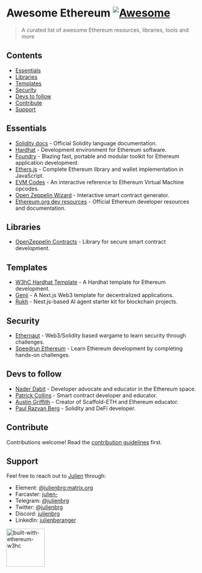 # Awesome Ethereum [![Awesome](https://awesome.re/badge.svg)](https://awesome.re)

> A curated list of awesome Ethereum resources, libraries, tools and more

## Contents

- [Essentials](#essentials)
- [Libraries](#libraries)
- [Templates](#templates)
- [Security](#security)
- [Devs to follow](#devs-to-follow)
- [Contribute](#contribute)
- [Support](#support)

## Essentials

- [Solidity docs](https://docs.soliditylang.org/en/latest/) - Official Solidity language documentation.
- [Hardhat](https://hardhat.org/) - Development environment for Ethereum software.
- [Foundry](https://book.getfoundry.sh/) - Blazing fast, portable and modular toolkit for Ethereum application development.
- [Ethers.js](https://docs.ethers.org/v6/) - Complete Ethereum library and wallet implementation in JavaScript.
- [EVM Codes](https://www.evm.codes/) - An interactive reference to Ethereum Virtual Machine opcodes.
- [Open Zeppelin Wizard](https://wizard.openzeppelin.com/) - Interactive smart contract generator.
- [Ethereum.org dev resources](https://ethereum.org/en/developers/) - Official Ethereum developer resources and documentation.

## Libraries

- [OpenZeppelin Contracts](https://github.com/OpenZeppelin/openzeppelin-contracts) - Library for secure smart contract development.

## Templates

- [W3hC Hardhat Template](https://github.com/w3hc/w3hc-hardhat-template) - A Hardhat template for Ethereum development.
- [Genji](https://github.com/w3hc/genji) - A Next.js Web3 template for decentralized applications.
- [Rukh](https://github.com/w3hc/rukh) - Nest.js-based AI agent starter kit for blockchain projects.

## Security

- [Ethernaut](https://ethernaut.openzeppelin.com/) - Web3/Solidity based wargame to learn security through challenges.
- [Speedrun Ethereum](https://speedrunethereum.com/) - Learn Ethereum development by completing hands-on challenges.

## Devs to follow

- [Nader Dabit](https://twitter.com/dabit3) - Developer advocate and educator in the Ethereum space.
- [Patrick Collins](https://twitter.com/PatrickAlphaC) - Smart contract developer and educator.
- [Austin Griffith](https://twitter.com/austingriffith) - Creator of Scaffold-ETH and Ethereum educator.
- [Paul Razvan Berg](https://twitter.com/PaulRBerg) - Solidity and DeFi developer.

## Contribute

Contributions welcome! Read the [contribution guidelines](CONTRIBUTING.md) first.

## Support

Feel free to reach out to [Julien](https://github.com/julienbrg) through:

- Element: [@julienbrg:matrix.org](https://matrix.to/#/@julienbrg:matrix.org)
- Farcaster: [julien-](https://warpcast.com/julien-)
- Telegram: [@julienbrg](https://t.me/julienbrg)
- Twitter: [@julienbrg](https://twitter.com/julienbrg)
- Discord: [julienbrg](https://discordapp.com/users/julienbrg)
- LinkedIn: [julienberanger](https://www.linkedin.com/in/julienberanger/)

<img src="https://bafkreid5xwxz4bed67bxb2wjmwsec4uhlcjviwy7pkzwoyu5oesjd3sp64.ipfs.w3s.link" alt="built-with-ethereum-w3hc" width="100"/>
